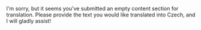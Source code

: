 I'm sorry, but it seems you've submitted an empty content section for translation. Please provide the text you would like translated into Czech, and I will gladly assist!